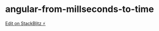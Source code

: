 # angular-from-millseconds-to-time

[Edit on StackBlitz ⚡️](https://stackblitz.com/edit/angular-from-millseconds-to-time-l214zr)
